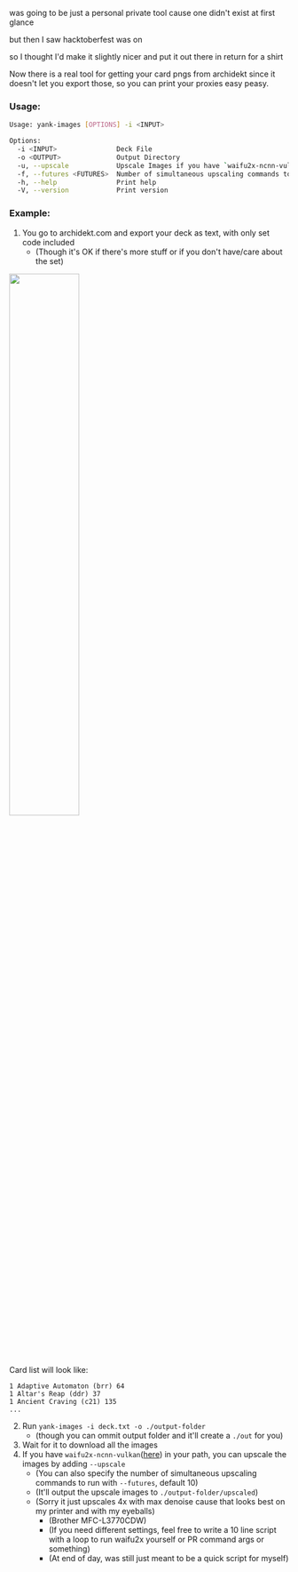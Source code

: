 was going to be just a personal private tool cause one didn't exist at first glance

but then I saw hacktoberfest was on

so I thought I'd make it slightly nicer and put it out there in return for a shirt

Now there is a real tool for getting your card pngs from archidekt since it doesn't let you export those, so you can print your proxies easy peasy.

### Usage:

```bash
Usage: yank-images [OPTIONS] -i <INPUT>

Options:
  -i <INPUT>               Deck File
  -o <OUTPUT>              Output Directory
  -u, --upscale            Upscale Images if you have `waifu2x-ncnn-vulkan` in path
  -f, --futures <FUTURES>  Number of simultaneous upscaling commands to run
  -h, --help               Print help
  -V, --version            Print version
```

### Example:

1. You go to archidekt.com and export your deck as text, with only set code included
    - (Though it's OK if there's more stuff or if you don't have/care about the set)


<img src="https://github.com/user-attachments/assets/9dc69cb4-84cc-4329-b972-e254593903b9" width="50%" height="50%" />

Card list will look like:

```
1 Adaptive Automaton (brr) 64
1 Altar's Reap (ddr) 37
1 Ancient Craving (c21) 135
...
```

2. Run `yank-images -i deck.txt -o ./output-folder`
    - (though you can ommit output folder and it'll create a `./out` for you)
3. Wait for it to download all the images
4. If you have `waifu2x-ncnn-vulkan`([here](https://github.com/nihui/waifu2x-ncnn-vulkan)) in your path, you can upscale the images by adding `--upscale`
    - (You can also specify the number of simultaneous upscaling commands to run with `--futures`, default 10)
    - (It'll output the upscale images to `./output-folder/upscaled`)
    - (Sorry it just upscales 4x with max denoise cause that looks best on my printer and with my eyeballs)
        - (Brother MFC-L3770CDW)
        - (If you need different settings, feel free to write a 10 line script with a loop to run waifu2x yourself or PR command args or something)
        - (At end of day, was still just meant to be a quick script for myself)
